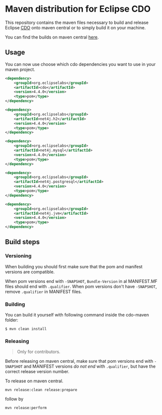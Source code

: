 # Maven distribution for Eclipse CDO

This repository contains the maven files necessary to build and release Eclipse [CDO](http://wiki.eclipse.org/CDO) onto maven central or 
to simply build it on your machine.

You can find the builds on maven central [here](http://search.maven.org/#search|ga|1|g%3A%22org.eclipselabs%22%20AND%20%28a%3Acdo.*%20OR%20a%3Anet4j.*%29).

## Usage

You can now use choose which cdo dependencies you want to use in your maven project.

```xml
<dependency>
	<groupId>org.eclipselabs</groupId>
	<artifactId>cdo</artifactId>
	<version>4.4.0</version>
	<type>pom</type>
</dependency>
```

```xml
<dependency>
	<groupId>org.eclipselabs</groupId>
	<artifactId>net4j.h2</artifactId>
	<version>4.4.0</version>
	<type>pom</type>
</dependency>
```

```xml
<dependency>
	<groupId>org.eclipselabs</groupId>
	<artifactId>net4j.mysql</artifactId>
	<version>4.4.0</version>
	<type>pom</type>
</dependency>
```

```xml
<dependency>
	<groupId>org.eclipselabs</groupId>
	<artifactId>net4j.postgresql</artifactId>
	<version>4.4.0</version>
	<type>pom</type>
</dependency>
```

```xml
<dependency>
	<groupId>org.eclipselabs</groupId>
	<artifactId>net4j.jvm</artifactId>
	<version>4.4.0</version>
	<type>pom</type>
</dependency>
```

## Build steps

### Versioning

When building you should first make sure that the pom and manifest versions are compatible.

When pom versions end with `-SNAPSHOT`, `Bundle-Version` in al MANIFEST.MF files should end with `.qualifier`.
When pom versions don't have `-SNAPSHOT`, remove `.qualifier` in MANIFEST files.

### Building
 
You can build it yourself with following command inside the cdo-maven folder:

```
$ mvn clean install
```

### Releasing

> Only for contributors.

Before releasing on maven central, make sure that pom versions end with `-SNAPSHOT` and 
MANIFEST versions <i>do not end</i> with `.qualifier`, but have the correct release version number.

To release on maven central.

```
mvn release:clean release:prepare
```

follow by

```
mvn release:perform
```
